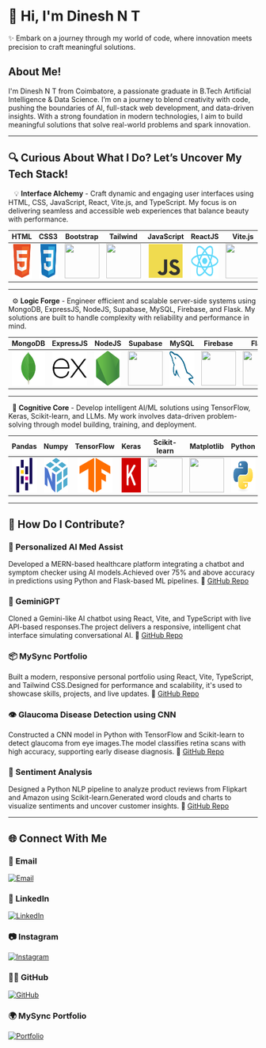 # 👋 Hi, I'm Dinesh N T

✨ Embark on a journey through my world of code, where innovation meets precision to craft meaningful solutions.

## About Me!

I'm Dinesh N T from Coimbatore, a passionate graduate in B.Tech Artificial Intelligence & Data Science. I’m on a journey to blend creativity with code, pushing the boundaries of AI, full-stack web development, and data-driven insights. With a strong foundation in modern technologies, I aim to build meaningful solutions that solve real-world problems and spark innovation.

---

## 🔍 Curious About What I Do? Let’s Uncover My Tech Stack!

   💡 **Interface Alchemy** - Craft dynamic and engaging user interfaces using HTML, CSS, JavaScript, React, Vite.js, and TypeScript. My focus is on delivering seamless and accessible web experiences that balance beauty with performance.

| HTML | CSS3 | Bootstrap | Tailwind | JavaScript | ReactJS | Vite.js | TypeScript |
| :---------------------------------------------------------: | :-------------------------------------------------------: | :---------------------------------------------------------: | :-------------------------------------------------------------------: | :-------------------------------------------------------------------------------: | :---------------------------------------------------------: | :-----------------------------------------------------------------: | :-----------------------------------------------------------------------------: |
| <img src="https://raw.githubusercontent.com/devicons/devicon/master/icons/html5/html5-original.svg" width="70" height="70"> | <img src="https://raw.githubusercontent.com/devicons/devicon/master/icons/css3/css3-original.svg" width="70" height="70"> | <img src="https://cdn.worldvectorlogo.com/logos/bootstrap-5-1.svg" width="70" height="70"> | <img src="https://www.vectorlogo.zone/logos/tailwindcss/tailwindcss-icon.svg" width="70" height="70"> | <img src="https://raw.githubusercontent.com/devicons/devicon/master/icons/javascript/javascript-original.svg" width="70" height="70"> | <img src="https://raw.githubusercontent.com/devicons/devicon/master/icons/react/react-original.svg" width="70" height="70"> | <img src="https://www.vectorlogo.zone/logos/vitejs/vitejs-original.svg" width="70" height="70"> | <img src="https://raw.githubusercontent.com/devicons/devicon/master/icons/typescript/typescript-original.svg" width="70" height="70"> |

---

  ⚙️ **Logic Forge** - Engineer efficient and scalable server-side systems using MongoDB, ExpressJS, NodeJS, Supabase, MySQL, Firebase, and Flask. My solutions are built to handle complexity with reliability and performance in mind.

| MongoDB | ExpressJS | NodeJS | Supabase | MySQL | Firebase | Flask |
| :-------------------------------------------------------------: | :-------------------------------------------------------------: | :-----------------------------------------------------------: | :-------------------------------------------------------------: | :---------------------------------------------------------: | :-------------------------------------------------------------: | :-----------------------------------------------------------------: |
| <img src="https://raw.githubusercontent.com/devicons/devicon/master/icons/mongodb/mongodb-original.svg" width="70" height="70"> | <img src="https://raw.githubusercontent.com/devicons/devicon/master/icons/express/express-original.svg" width="70" height="70"> | <img src="https://raw.githubusercontent.com/devicons/devicon/master/icons/nodejs/nodejs-original.svg" width="70" height="70"> | <img src="https://www.vectorlogo.zone/logos/supabase/supabase-icon.svg" width="70" height="70"> | <img src="https://raw.githubusercontent.com/devicons/devicon/master/icons/mysql/mysql-original.svg" width="70" height="70"> | <img src="https://www.vectorlogo.zone/logos/firebase/firebase-icon.svg" width="70" height="70"> | <img src="https://www.vectorlogo.zone/logos/pocoo_flask/pocoo_flask-icon.svg" width="70" height="70"> |

---

  🚀 **Cognitive Core** - Develop intelligent AI/ML solutions using TensorFlow, Keras, Scikit-learn, and LLMs. My work involves data-driven problem-solving through model building, training, and deployment.

| Pandas | Numpy | TensorFlow | Keras | Scikit-learn | Matplotlib | Python | LLMs |
| :-----------------------------------------------------------: | :---------------------------------------------------------: | :-------------------------------------------------------------------: | :---------------------------------------------------------: | :-----------------------------------------------------------------: | :---------------------------------------------------------: | :-----------------------------------------------------------------: | :-----------------------------------------------------------------: |
| <img src="https://raw.githubusercontent.com/devicons/devicon/master/icons/pandas/pandas-original.svg" width="70" height="70"> | <img src="https://raw.githubusercontent.com/devicons/devicon/master/icons/numpy/numpy-original.svg" width="70" height="70"> | <img src="https://raw.githubusercontent.com/devicons/devicon/master/icons/tensorflow/tensorflow-original.svg" width="70" height="70"> | <img src="https://raw.githubusercontent.com/devicons/devicon/master/icons/keras/keras-original.svg" width="70" height="70"> | <img src="https://upload.wikimedia.org/wikipedia/commons/0/05/Scikit_learn_logo_small.svg" width="70" height="70"> | <img src="https://matplotlib.org/_static/images/logo2.svg" width="70" height="70"> | <img src="https://raw.githubusercontent.com/devicons/devicon/master/icons/python/python-original.svg" width="70" height="70"> |  |

---

## 🌟 How Do I Contribute?

### 🧬 Personalized AI Med Assist

Developed a MERN-based healthcare platform integrating a chatbot and symptom checker using AI models.Achieved over 75% and above accuracy in predictions using Python and Flask-based ML pipelines.
🔗 [GitHub Repo](https://github.com/AI-MED-ASSIST/HealTron)

### 🤖 GeminiGPT

Cloned a Gemini-like AI chatbot using React, Vite, and TypeScript with live API-based responses.The project delivers a responsive, intelligent chat interface simulating conversational AI.
🔗 [GitHub Repo](https://github.com/DineshhNT/GeminiGPT)

### 📦 MySync Portfolio 

Built a modern, responsive personal portfolio using React, Vite, TypeScript, and Tailwind CSS.Designed for performance and scalability, it's used to showcase skills, projects, and live updates.
🔗 [GitHub Repo](https://github.com/DineshhNT/MySync)

### 👁️ Glaucoma Disease Detection using CNN

Constructed a CNN model in Python with TensorFlow and Scikit-learn to detect glaucoma from eye images.The model classifies retina scans with high accuracy, supporting early disease diagnosis.
🔗 [GitHub Repo](https://github.com/DineshhNT/Glaucoma-Detection-CNN)

### 💬 Sentiment Analysis 

Designed a Python NLP pipeline to analyze product reviews from Flipkart and Amazon using Scikit-learn.Generated word clouds and charts to visualize sentiments and uncover customer insights.
🔗 [GitHub Repo](https://github.com/DineshhNT/sentiment-analysis-python)

---

## 🌐 Connect With Me

### 📧 Email

[![Email](https://img.shields.io/badge/Email-dineshsince2004@gmail.com-D14836?style=for-the-badge\&logo=gmail\&logoColor=white)](mailto:dineshsince2004@gmail.com)

### 💼 LinkedIn

[![LinkedIn](https://img.shields.io/badge/LinkedIn-DineshNT-0077B5?style=for-the-badge\&logo=linkedin\&logoColor=white)](https://www.linkedin.com/in/dinesh-nt-20b0b6256/)

### 📷 Instagram

[![Instagram](https://img.shields.io/badge/Instagram-_dinesh_NT_-E1306C?style=for-the-badge\&logo=instagram\&logoColor=white)](https://www.instagram.com/d_i_n_e_s_h_h_/)

### 🧑‍💻 GitHub

[![GitHub](https://img.shields.io/badge/GitHub-DineshhNT-100000?style=for-the-badge\&logo=github\&logoColor=white)](https://github.com/DineshhNT)

### 🌍 MySync Portfolio

[![Portfolio](https://img.shields.io/badge/MySync%20Portfolio-Click%20Here-0096C7?style=for-the-badge\&logo=vite\&logoColor=white)](https://dineshhnt.github.io/MySync/)
